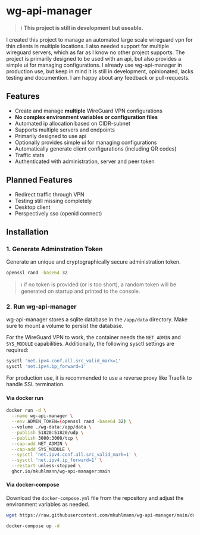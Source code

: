 # wg-api-manager

> ℹ️ **This project is still in development but useable.**

I created this project to manage an automated large scale wireguard vpn for thin clients in multiple locations. I also needed support for multiple wireguard servers, which as far as I know no other project supports. The project is primarily designed to be used with an api, but also provides a simple ui for managing configurations. I already use wg-api-manager in production use, but keep in mind it is still in development, opinionated, lacks testing and documention. I am happy about any feedback or pull-requests.

## Features

-   Create and manage **multiple** WireGuard VPN configurations
-   **No complex environment variables or configuration files**
-   Automated ip allocation based on CIDR-subnet
-   Supports multiple servers and endpoints
-   Primarily designed to use api
-   Optionally provides simple ui for managing configurations
-   Automatically generate client configurations (including QR codes)
-   Traffic stats
-   Authenticated with administration, server and peer token

## Planned Features

-   Redirect traffic through VPN
-   Testing still missing completely
-   Desktop client
-   Perspectively sso (openid connect)

## Installation

### 1. Generate Adminstration Token

Generate an unique and cryptographically secure administration token.

```bash
openssl rand -base64 32
```

> ℹ️ if no token is provided (or is too short), a random token will be generated on startup and printed to the console.

### 2. Run wg-api-manager

wg-api-manager stores a sqlite database in the `/app/data` directory. Make sure to mount a volume to persist the database.

For the WireGuard VPN to work, the container needs the `NET_ADMIN` and `SYS_MODULE` capabilities. Additionally, the following sysctl settings are required:

```bash
sysctl 'net.ipv4.conf.all.src_valid_mark=1'
sysctl 'net.ipv4.ip_forward=1'
```

For production use, it is recommended to use a reverse proxy like Traefik to handle SSL termination.

#### Via docker run

```bash
docker run -d \
  --name wg-api-manager \
  --env ADMIN_TOKEN=(openssl rand -base64 32) \
  --volume ./wg-data:/app/data \
  --publish 51820:51820/udp \
  --publish 3000:3000/tcp \
  --cap-add NET_ADMIN \
  --cap-add SYS_MODULE \
  --sysctl 'net.ipv4.conf.all.src_valid_mark=1' \
  --sysctl 'net.ipv4.ip_forward=1' \
  --restart unless-stopped \
  ghcr.io/mkuhlmann/wg-api-manager:main
```

#### Via docker-compose

Download the `docker-compose.yml` file from the repository and adjust the environment variables as needed.

```bash
wget https://raw.githubusercontent.com/mkuhlmann/wg-api-manager/main/docker-compose.yml
```

```bash
docker-compose up -d
```
